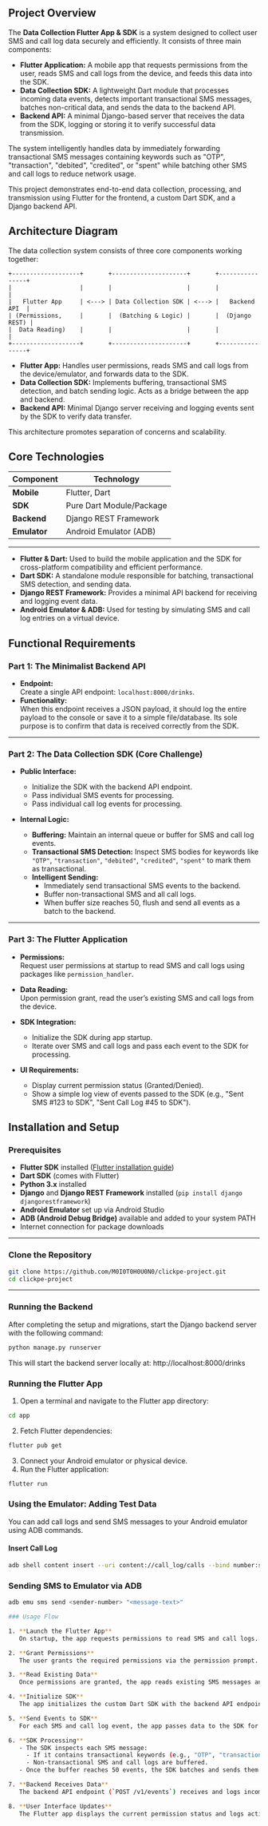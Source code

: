 ## Project Overview

The **Data Collection Flutter App & SDK** is a system designed to collect user SMS and call log data securely and efficiently. It consists of three main components:

- **Flutter Application:** A mobile app that requests permissions from the user, reads SMS and call logs from the device, and feeds this data into the SDK.
- **Data Collection SDK:** A lightweight Dart module that processes incoming data events, detects important transactional SMS messages, batches non-critical data, and sends the data to the backend API.
- **Backend API:** A minimal Django-based server that receives the data from the SDK, logging or storing it to verify successful data transmission.

The system intelligently handles data by immediately forwarding transactional SMS messages containing keywords such as "OTP", "transaction", "debited", "credited", or "spent" while batching other SMS and call logs to reduce network usage.

This project demonstrates end-to-end data collection, processing, and transmission using Flutter for the frontend, a custom Dart SDK, and a Django backend API.



## Architecture Diagram

The data collection system consists of three core components working together:

    +-------------------+       +---------------------+       +----------------+
    |                   |       |                     |       |                |
    |   Flutter App     | <---> | Data Collection SDK | <---> |   Backend API  |
    | (Permissions,     |       |  (Batching & Logic) |       |  (Django REST) |
    |  Data Reading)    |       |                     |       |                |
    +-------------------+       +---------------------+       +----------------+

- **Flutter App:** Handles user permissions, reads SMS and call logs from the device/emulator, and forwards data to the SDK.
- **Data Collection SDK:** Implements buffering, transactional SMS detection, and batch sending logic. Acts as a bridge between the app and backend.
- **Backend API:** Minimal Django server receiving and logging events sent by the SDK to verify data transfer.

This architecture promotes separation of concerns and scalability.

## Core Technologies

| Component     | Technology               |
|---------------|--------------------------|
| **Mobile**    | Flutter, Dart            |
| **SDK**       | Pure Dart Module/Package |
| **Backend**   | Django REST Framework    |
| **Emulator**  | Android Emulator (ADB)   |

---

- **Flutter & Dart:** Used to build the mobile application and the SDK for cross-platform compatibility and efficient performance.
- **Dart SDK:** A standalone module responsible for batching, transactional SMS detection, and sending data.
- **Django REST Framework:** Provides a minimal API backend for receiving and logging event data.
- **Android Emulator & ADB:** Used for testing by simulating SMS and call log entries on a virtual device.


## Functional Requirements

### Part 1: The Minimalist Backend API
- **Endpoint:**  
  Create a single API endpoint: `localhost:8000/drinks`.
- **Functionality:**  
  When this endpoint receives a JSON payload, it should log the entire payload to the console or save it to a simple file/database. Its sole purpose is to confirm that data is received correctly from the SDK.

---

### Part 2: The Data Collection SDK (Core Challenge)
- **Public Interface:**  
  - Initialize the SDK with the backend API endpoint.  
  - Pass individual SMS events for processing.  
  - Pass individual call log events for processing.

- **Internal Logic:**  
  - **Buffering:** Maintain an internal queue or buffer for SMS and call log events.  
  - **Transactional SMS Detection:** Inspect SMS bodies for keywords like `"OTP"`, `"transaction"`, `"debited"`, `"credited"`, `"spent"` to mark them as transactional.  
  - **Intelligent Sending:**  
    - Immediately send transactional SMS events to the backend.  
    - Buffer non-transactional SMS and all call logs.  
    - When buffer size reaches 50, flush and send all events as a batch to the backend.

---

### Part 3: The Flutter Application
- **Permissions:**  
  Request user permissions at startup to read SMS and call logs using packages like `permission_handler`.

- **Data Reading:**  
  Upon permission grant, read the user’s existing SMS and call logs from the device.

- **SDK Integration:**  
  - Initialize the SDK during app startup.  
  - Iterate over SMS and call logs and pass each event to the SDK for processing.

- **UI Requirements:**  
  - Display current permission status (Granted/Denied).  
  - Show a simple log view of events passed to the SDK (e.g., "Sent SMS #123 to SDK", "Sent Call Log #45 to SDK").

## Installation and Setup

### Prerequisites

- **Flutter SDK** installed ([Flutter installation guide](https://flutter.dev/docs/get-started/install))
- **Dart SDK** (comes with Flutter)
- **Python 3.x** installed
- **Django** and **Django REST Framework** installed (`pip install django djangorestframework`)
- **Android Emulator** set up via Android Studio
- **ADB (Android Debug Bridge)** available and added to your system PATH
- Internet connection for package downloads

---

### Clone the Repository

```bash
git clone https://github.com/M0I0T0H0U0N0/clickpe-project.git
cd clickpe-project
```

---
### Running the Backend

After completing the setup and migrations, start the Django backend server with the following command:

```bash
python manage.py runserver
```
This will start the backend server locally at:
http://localhost:8000/drinks

### Running the Flutter App

1. Open a terminal and navigate to the Flutter app directory:

```bash
cd app
```
2. Fetch Flutter dependencies:
   
```bash
flutter pub get
```
3. Connect your Android emulator or physical device.
4. Run the Flutter application:
```bash
flutter run
```
    

### Using the Emulator: Adding Test Data

You can add call logs and send SMS messages to your Android emulator using ADB commands.

#### Insert Call Log

```bash
adb shell content insert --uri content://call_log/calls --bind number:s:'1234567890' --bind type:i:2 --bind duration:i:60 --bind date:l:1721480000000
```
### Sending SMS to Emulator via ADB

```bash
adb emu sms send <sender-number> "<message-text>"

### Usage Flow

1. **Launch the Flutter App**  
   On startup, the app requests permissions to read SMS and call logs.

2. **Grant Permissions**  
   The user grants the required permissions via the permission prompt.

3. **Read Existing Data**  
   Once permissions are granted, the app reads existing SMS messages and call logs from the device.

4. **Initialize SDK**  
   The app initializes the custom Dart SDK with the backend API endpoint.

5. **Send Events to SDK**  
   For each SMS and call log event, the app passes data to the SDK for processing.

6. **SDK Processing**  
   - The SDK inspects each SMS message:
     - If it contains transactional keywords (e.g., "OTP", "transaction"), it sends the SMS immediately to the backend.
     - Non-transactional SMS and call logs are buffered.
   - Once the buffer reaches 50 events, the SDK batches and sends them to the backend.

7. **Backend Receives Data**  
   The backend API endpoint (`POST /v1/events`) receives and logs incoming events.

8. **User Interface Updates**  
   The Flutter app displays the current permission status and logs actions as events are sent to the SDK.
